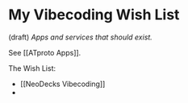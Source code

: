 # My Vibecoding Wish List
 (draft) 
*Apps and services that should exist.* 

See [[ATproto Apps]]. 

The Wish List: 
- [[NeoDecks Vibecoding]] 
- 